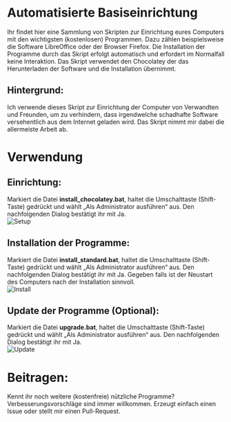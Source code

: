 # Automatisierte Basiseinrichtung 
Ihr findet hier eine Sammlung von Skripten zur Einrichtung eures Computers mit den wichtigsten (kostenlosen) Programmen. Dazu zählen beispielsweise die Software LibreOffice oder der Browser Firefox. Die Installation der Programme durch das Skript erfolgt automatisch und erfordert im Normalfall keine Interaktion. Das Skript verwendet den Chocolatey der das Herunterladen der Software und die Installation übernimmt.

## Hintergrund:
Ich verwende dieses Skript zur Einrichtung der Computer von Verwandten und Freunden, um zu verhindern, dass irgendwelche schadhafte Software versehentlich aus dem Internet geladen wird. Das Skript nimmt mir dabei die allermeiste Arbeit ab.

# Verwendung 
## Einrichtung:
Markiert die Datei **install_chocolatey.bat**, haltet die Umschalttaste (Shift-Taste) gedrückt und wählt „Als Administrator ausführen“ aus. Den nachfolgenden Dialog bestätigt ihr mit Ja. <br>
![Setup](https://github.com/FlorianTim/autosetup_windows/wiki/img/setup/Step_001.png)

## Installation der Programme:
Markiert die Datei **install_standard.bat**, haltet die Umschalttaste (Shift-Taste) gedrückt und wählt „Als Administrator ausführen“ aus. Den nachfolgenden Dialog bestätigt ihr mit Ja. Gegeben falls ist der Neustart des Computers nach der Installation sinnvoll. <br>
![Install](https://github.com/FlorianTim/autosetup_windows/wiki/img/setup/Step_002.png)

## Update der Programme (Optional):
Markiert die Datei **upgrade.bat**, haltet die Umschalttaste (Shift-Taste) gedrückt und wählt „Als Administrator ausführen“ aus. Den nachfolgenden Dialog bestätigt ihr mit Ja. <br>
![Update](https://github.com/FlorianTim/autosetup_windows/wiki/img/setup/Step_003.png)

# Beitragen:
Kennt ihr noch weitere (kostenfreie) nützliche Programme? Verbesserungsvorschläge sind immer willkommen. Erzeugt einfach einen Issue oder stellt mir einen Pull-Request.
